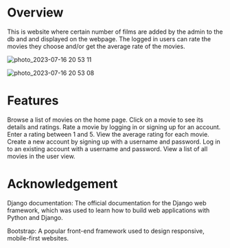 # Overview 
This is website where certain number of films are added by the admin to the db and and displayed on the webpage. The logged in users can rate the movies they choose and/or get the average rate of the movies.

![photo_2023-07-16 20 53 11](https://github.com/MurotovichSh/Movie_rate/assets/124291194/cbe53773-e526-4a0c-9550-dd369573f498)

![photo_2023-07-16 20 53 08](https://github.com/MurotovichSh/Movie_rate/assets/124291194/6c7d279f-11f0-4b12-9d60-d0543f065e3c)

# Features 
Browse a list of movies on the home page.
Click on a movie to see its details and ratings.
Rate a movie by logging in or signing up for an account.
Enter a rating between 1 and 5.
View the average rating for each movie.
Create a new account by signing up with a username and password.
Log in to an existing account with a username and password.
View a list of all movies in the user view.
# Acknowledgement
Django documentation: The official documentation for the Django web framework, which was used to learn how to build web applications with Python and Django.

Bootstrap: A popular front-end framework used to design responsive, mobile-first websites.
